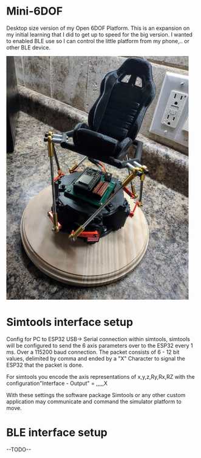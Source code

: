 # Mini-6DOF
Desktop size version of my Open 6DOF Platform. This is an expansion on my initial learning that I did to get up to speed for the big version.  I wanted to enabled BLE use so I can control the little platform from my phone,.. or other BLE device.


<img src="Images/platform1.jpg" width="480">



# Simtools interface setup
Config for PC to ESP32 USB-> Serial connection within simtools, simtools will be configured to send the 6 axis parameters over to the ESP32 every 1 ms. Over a 115200 baud connection. The packet consists of 6 - 12 bit values, delimited by comma and ended by a "X" Character to signal the ESP32 that the packet is done.

For simtools you encode the axis representations of x,y,z,Ry,Rx,RZ with the configuration"Interface - Output" = <Axis1a>,<Axis2a>,<Axis3a>,<Axis4a>,<Axis5a>,<Axis6a>X

With these settings the software package Simtools or any other custom application may communicate and command the simulator platform to move.

  
# BLE interface setup
  --TODO--
  
  
  
